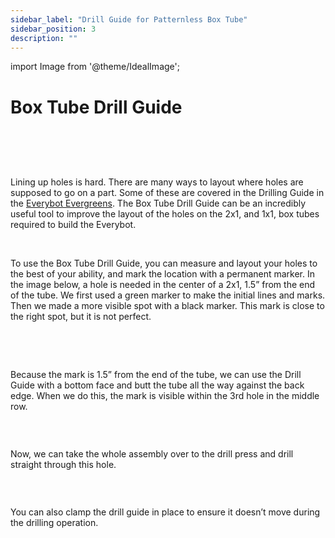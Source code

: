 ```yaml
---
sidebar_label: "Drill Guide for Patternless Box Tube"
sidebar_position: 3
description: ""
---
```


import Image from '@theme/IdealImage';

# Box Tube Drill Guide

<p><br /> </p>

<div style={{ textAlign: 'center'}}><div style={{overflow: 'hidden', display: 'inline-block', margin: '0.00px 0.00px'}}><span style={{overflow: 'hidden', display: 'inline-block', margin: '0.00px 0.00px', border: '0.00px solid #000000', transform: 'rotate(0.00rad) translateZ(0px)',  width: '299.82px', height: '192.22px'}}><Image autoLoad={"true"} img={require("/static/media/guide/image_0.png")} style={{ width: '299.82px', height: '192.22px', marginLeft: '0.00px', marginTop: '0.00px', transform: 'rotate(0.00rad) translateZ(0px)', maxWidth: "none"}}></Image></span></div><div style={{overflow: 'hidden', display: 'inline-block', margin: '0.00px 0.00px'}}><span style={{overflow: 'hidden', display: 'inline-block', margin: '0.00px 0.00px', border: '0.00px solid #000000', transform: 'rotate(0.00rad) translateZ(0px)',  width: '320.50px', height: '193.12px'}}><Image autoLoad={"true"} img={require("/static/media/guide/image_1.png")} style={{ width: '320.50px', height: '193.12px', marginLeft: '0.00px', marginTop: '0.00px', transform: 'rotate(0.00rad) translateZ(0px)', maxWidth: "none"}}></Image></span></div></div>

<p><br /> </p>

Lining up holes is hard. There are many ways to layout where holes are supposed to go on a part. Some of these are covered in the Drilling Guide in the [Everybot Evergreens](https://robonauts-everybot.github.io/Everybot-Docs/fundamentals/tools-and-machinery/drilling). The Box Tube Drill Guide can be an incredibly useful tool to improve the layout of the holes on the 2x1, and 1x1, box tubes required to build the Everybot.

<div style={{pageBreakAfter: 'always'}}></div>

<p><br /> </p>

To use the Box Tube Drill Guide, you can measure and layout your holes to the best of your ability, and mark the location with a permanent marker. In the image below, a hole is needed in the center of a 2x1, 1.5&rdquo; from the end of the tube. We first used a green marker to make the initial lines and marks. Then we made a more visible spot with a black marker. This mark is close to the right spot, but it is not perfect.

<div style={{ textAlign: 'center'}}><div style={{overflow: 'hidden', display: 'inline-block', margin: '0.00px 0.00px'}}><span style={{overflow: 'hidden', display: 'inline-block', margin: '0.00px 0.00px', border: '0.00px solid #000000', transform: 'rotate(0.00rad) translateZ(0px)',  width: '624.00px', height: '468.00px'}}><Image autoLoad={"true"} img={require("/static/media/guide/image_2.png")} style={{ width: '624.00px', height: '468.00px', marginLeft: '0.00px', marginTop: '0.00px', transform: 'rotate(0.00rad) translateZ(0px)', maxWidth: "none"}}></Image></span></div></div>

<p><br /> <br /> </p>

Because the mark is 1.5&rdquo; from the end of the tube, we can use the Drill Guide with a bottom face and butt the tube all the way against the back edge. When we do this, the mark is visible within the 3rd hole in the middle row.

<div style={{ textAlign: 'center'}}><div style={{overflow: 'hidden', display: 'inline-block', margin: '0.00px 0.00px'}}><span style={{overflow: 'hidden', display: 'inline-block', margin: '0.00px 0.00px', border: '0.00px solid #000000', transform: 'rotate(0.00rad) translateZ(0px)',  width: '624.00px', height: '468.00px'}}><Image autoLoad={"true"} img={require("/static/media/guide/image_3.png")} style={{ width: '624.00px', height: '468.00px', marginLeft: '0.00px', marginTop: '0.00px', transform: 'rotate(0.00rad) translateZ(0px)', maxWidth: "none"}}></Image></span></div></div>

<p><br /> </p>

Now, we can take the whole assembly over to the drill press and drill straight through this hole.

<div style={{ textAlign: 'center'}}><div style={{overflow: 'hidden', display: 'inline-block', margin: '0.00px 0.00px'}}><span style={{overflow: 'hidden', display: 'inline-block', margin: '0.00px 0.00px', border: '0.00px solid #000000', transform: 'rotate(0.00rad) translateZ(0px)',  width: '624.00px', height: '468.00px'}}><Image autoLoad={"true"} img={require("/static/media/guide/image_4.png")} style={{ width: '624.00px', height: '468.00px', marginLeft: '0.00px', marginTop: '0.00px', transform: 'rotate(0.00rad) translateZ(0px)', maxWidth: "none"}}></Image></span></div></div>

<p><br /> </p>

You can also clamp the drill guide in place to ensure it doesn&rsquo;t move during the drilling operation.

<div style={{ textAlign: 'center'}}><div style={{overflow: 'hidden', display: 'inline-block', margin: '0.00px 0.00px'}}><span style={{overflow: 'hidden', display: 'inline-block', margin: '0.00px 0.00px', border: '0.00px solid #000000', transform: 'rotate(0.00rad) translateZ(0px)',  width: '624.00px', height: '468.00px'}}><Image autoLoad={"true"} img={require("/static/media/guide/image_5.png")} style={{ width: '624.00px', height: '468.00px', marginLeft: '0.00px', marginTop: '0.00px', transform: 'rotate(0.00rad) translateZ(0px)', maxWidth: "none"}}></Image></span></div></div>